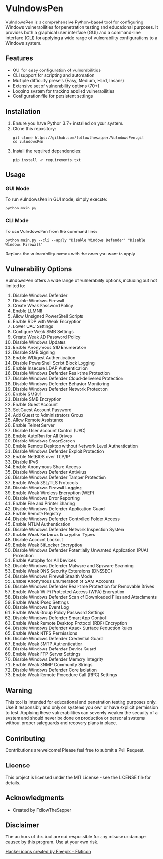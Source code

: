# VulndowsPen

VulndowsPen is a comprehensive Python-based tool for configuring Windows vulnerabilities for penetration testing and educational purposes. It provides both a graphical user interface (GUI) and a command-line interface (CLI) for applying a wide range of vulnerability configurations to a Windows system.

## Features

- GUI for easy configuration of vulnerabilities
- CLI support for scripting and automation
- Multiple difficulty presets (Easy, Medium, Hard, Insane)
- Extensive set of vulnerability options (70+)
- Logging system for tracking applied vulnerabilities
- Configuration file for persistent settings

## Installation

1. Ensure you have Python 3.7+ installed on your system.
2. Clone this repository:
   ```
   git clone https://github.com/followthesapper/VulndowsPen.git
   cd VulndowsPen
   ```
3. Install the required dependencies:
   ```
   pip install -r requirements.txt
   ```

## Usage

### GUI Mode

To run VulndowsPen in GUI mode, simply execute:

```
python main.py
```

### CLI Mode

To use VulndowsPen from the command line:

```
python main.py --cli --apply "Disable Windows Defender" "Disable Windows Firewall"
```

Replace the vulnerability names with the ones you want to apply.

## Vulnerability Options

VulndowsPen offers a wide range of vulnerability options, including but not limited to:

1. Disable Windows Defender
2. Disable Windows Firewall
3. Create Weak Password Policy
4. Enable LLMNR
5. Allow Unsigned PowerShell Scripts
6. Enable RDP with Weak Encryption
7. Lower UAC Settings
8. Configure Weak SMB Settings
9. Create Weak AD Password Policy
10. Disable Windows Updates
11. Enable Anonymous SID Enumeration
12. Disable SMB Signing
13. Enable WDigest Authentication
14. Disable PowerShell Script Block Logging
15. Enable Insecure LDAP Authentication
16. Disable Windows Defender Real-time Protection
17. Disable Windows Defender Cloud-delivered Protection
18. Disable Windows Defender Behavior Monitoring
19. Disable Windows Defender Network Protection
20. Enable SMBv1
21. Disable SMB Encryption
22. Enable Guest Account
23. Set Guest Account Password
24. Add Guest to Administrators Group
25. Allow Remote Assistance
26. Enable Telnet Server
27. Disable User Account Control (UAC)
28. Enable AutoRun for All Drives
29. Disable Windows SmartScreen
30. Enable Remote Desktop without Network Level Authentication
31. Disable Windows Defender Exploit Protection
32. Enable NetBIOS over TCP/IP
33. Disable IPv6
34. Enable Anonymous Share Access
35. Disable Windows Defender Antivirus
36. Disable Windows Defender Tamper Protection
37. Enable Weak SSL/TLS Protocols
38. Disable Windows Firewall Logging
39. Enable Weak Wireless Encryption (WEP)
40. Disable Windows Error Reporting
41. Enable File and Printer Sharing
42. Disable Windows Defender Application Guard
43. Enable Remote Registry
44. Disable Windows Defender Controlled Folder Access
45. Enable NTLM Authentication
46. Disable Windows Defender Network Inspection System
47. Enable Weak Kerberos Encryption Types
48. Disable Account Lockout
49. Enable Weak BitLocker Encryption
50. Disable Windows Defender Potentially Unwanted Application (PUA) Protection
51. Enable Autoplay for All Devices
52. Disable Windows Defender Malware and Spyware Scanning
53. Enable Weak DNS Security Extensions (DNSSEC)
54. Disable Windows Firewall Stealth Mode
55. Enable Anonymous Enumeration of SAM Accounts
56. Disable Windows Defender Real-time Protection for Removable Drives
57. Enable Weak Wi-Fi Protected Access (WPA) Encryption
58. Disable Windows Defender Scan of Downloaded Files and Attachments
59. Enable Weak IPsec Settings
60. Disable Windows Event Log
61. Enable Weak Group Policy Password Settings
62. Disable Windows Defender Smart App Control
63. Enable Weak Remote Desktop Protocol (RDP) Encryption
64. Disable Windows Defender Attack Surface Reduction Rules
65. Enable Weak NTFS Permissions
66. Disable Windows Defender Credential Guard
67. Enable Weak SMTP Authentication
68. Disable Windows Defender Device Guard
69. Enable Weak FTP Server Settings
70. Disable Windows Defender Memory Integrity
71. Enable Weak SNMP Community Strings
72. Disable Windows Defender Core Isolation
73. Enable Weak Remote Procedure Call (RPC) Settings

## Warning

This tool is intended for educational and penetration testing purposes only. Use it responsibly and only on systems you own or have explicit permission to test. Applying these vulnerabilities can severely weaken the security of a system and should never be done on production or personal systems without proper safeguards and recovery plans in place.

## Contributing

Contributions are welcome! Please feel free to submit a Pull Request.

## License

This project is licensed under the MIT License - see the LICENSE file for details.

## Acknowledgments

- Created by FollowTheSapper

## Disclaimer

The authors of this tool are not responsible for any misuse or damage caused by this program. Use at your own risk.

<a href="https://www.flaticon.com/free-icons/hacker" title="hacker icons">Hacker icons created by Freepik - Flaticon</a>
